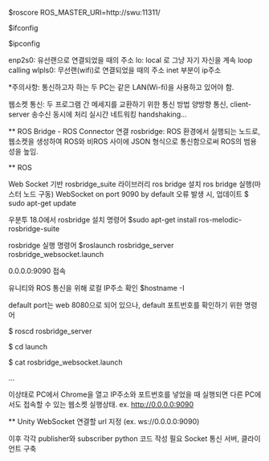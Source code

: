 $roscore
ROS_MASTER_URI=http://swu:11311/

$ifconfig

$ipconfig

enp2s0: 유선랜으로 연결되었을 때의 주소
lo: local 로 그냥 자기 자신을 계속 loop calling
wlpls0: 무선랜(wifi)로 연결되었을 때의 주소
inet 부분이 ip주소 

*주의사항: 통신하고자 하는 두 PC는 같은 LAN(Wi-fi)을 사용하고 있어야 함.

웹소켓 통신: 두 프로그램 간 메세지를 교환하기 위한 통신 방법
양방향 통신, client-server 송수신 동시에 처리
실시간 네트워킹 
handshaking...


** ROS Bridge - ROS Connector 연결
rosbridge: ROS 환경에서 실행되는 노드로, 웹소켓을 생성하여 ROS와 비ROS 사이에 JSON 형식으로 통신함으로써 ROS의 범용성을 높임.


** ROS

Web Socket 기반 rosbridge_suite 라이브러리
ros bridge 설치
ros bridge 실행(마스터 노드 구동)
WebSocket on port 9090 by default
오류 발생 시, 업데이트
$ sudo apt-get update


우분투 18.0에서 rosbridge 설치 명령어
$sudo apt-get install ros-melodic-rosbridge-suite

rosbridge 실행 명령어
$roslaunch rosbridge_server rosbridge_websocket.launch

0.0.0.0:9090 접속

유니티와 ROS 통신을 위해 로컬 IP주소 확인
$hostname -I

default port는 web 8080으로 되어 있으나, default 포트번호를 확인하기 위한 명령어

$ roscd  rosbridge_server

$ cd launch

$ cat rosbridge_websocket.launch

<launch>
  <arg name="port" default="9090" />
    ...
</launch>

이상태로 PC에서 Chrome을 열고 IP주소와 포트번호를 넣었을 때 실행되면 다른 PC에서도 접속할 수 있는 웹소켓 실행상태. ex. http://0.0.0.0:9090

** Unity
WebSocket 연결할 url 지정 (ex. ws://0.0.0.0:9090)


이후 각각 publisher와 subscriber python 코드 작성 필요
Socket 통신 서버, 클라이언트 구축